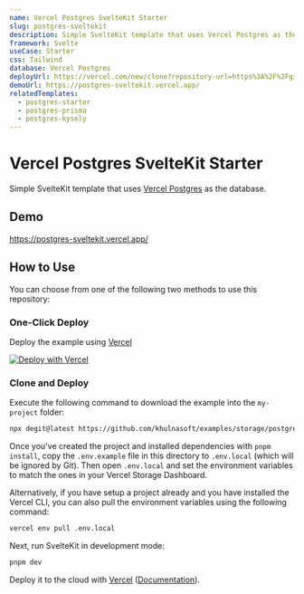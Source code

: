 ```yaml
---
name: Vercel Postgres SvelteKit Starter
slug: postgres-sveltekit
description: Simple SvelteKit template that uses Vercel Postgres as the database.
framework: Svelte
useCase: Starter
css: Tailwind
database: Vercel Postgres
deployUrl: https://vercel.com/new/clone?repository-url=https%3A%2F%2Fgithub.com%2Fvercel%2Fexamples%2Ftree%2Fmain%2Fstorage%2Fpostgres-sveltekit&project-name=postgres-sveltekit&repository-name=postgres-sveltekit&demo-title=Vercel%20Postgres%20Starter%sveltekit&demo-description=Simple%20Svelte.js%20template%20that%20uses%20Vercel%20Postgres%20as%20the%20database.&demo-url=https%3A%2F%2Fpostgres-sveltekit.vercel.app%2F&demo-image=https%3A%2F%2Fpostgres-starter.vercel.app%2Fopengraph-image.png&stores=%5B%7B"type"%3A"postgres"%7D%5D
demoUrl: https://postgres-sveltekit.vercel.app/
relatedTemplates:
  - postgres-starter
  - postgres-prisma
  - postgres-kysely
---
```


# Vercel Postgres SvelteKit Starter

Simple SvelteKit template that uses [Vercel Postgres](https://vercel.com/postgres) as the database.

## Demo

https://postgres-sveltekit.vercel.app/

## How to Use

You can choose from one of the following two methods to use this repository:

### One-Click Deploy

Deploy the example using [Vercel](https://vercel.com?utm_source=github&utm_medium=readme&utm_campaign=vercel-examples)

[![Deploy with Vercel](https://vercel.com/button)](https://vercel.com/new/clone?repository-url=https%3A%2F%2Fgithub.com%2Fvercel%2Fexamples%2Ftree%2Fmain%2Fstorage%2Fpostgres-sveltekit&project-name=postgres-sveltekit&repository-name=postgres-sveltekit&demo-title=Vercel%20Postgres%20Next.js%Sveltekit&demo-description=Simple%20Next.js%20template%20that%20uses%20Vercel%20Postgres%20as%20the%20database.&demo-url=https%3A%2F%2Fpostgres-sveltekit.vercel.app%2F&demo-image=https%3A%2F%2Fpostgres-starter.vercel.app%2Fopengraph-image.png&stores=%5B%7B"type"%3A"postgres"%7D%5D)

### Clone and Deploy

Execute the following command to download the example into the `my-project` folder:

```bash
npx degit@latest https://github.com/khulnasoft/examples/storage/postgres-sveltekit my-project
```

Once you've created the project and installed dependencies with `pnpm install`, copy the `.env.example` file in this directory to `.env.local` (which will be ignored by Git). Then open `.env.local` and set the environment variables to match the ones in your Vercel Storage Dashboard.

Alternatively, if you have setup a project already and you have installed the Vercel CLI, you can also pull the environment variables using the following command:

```bash
vercel env pull .env.local
```

Next, run SvelteKit in development mode:

```bash
pnpm dev
```

Deploy it to the cloud with [Vercel](https://vercel.com/new?utm_source=github&utm_medium=readme&utm_campaign=vercel-examples) ([Documentation](https://vercel.com/docs/frameworks/sveltekit)).
